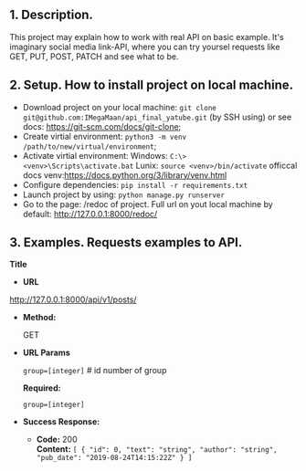 **1. Description.**
----
  This project may explain how to work with real API on basic example. It's imaginary social media link-API, where you can try yoursel requests like GET, PUT, POST, PATCH and see what to be. 

**2. Setup. How to install project on local machine.**
----
- Download project on your local machine: `git clone git@github.com:IMegaMaan/api_final_yatube.git` (by SSH using) or see docs: https://git-scm.com/docs/git-clone;
- Create virtial environment: `python3 -m venv /path/to/new/virtual/environment`;
- Activate virtial environment:
    Windows: `C:\> <venv>\Scripts\activate.bat`
    Lunix: `source <venv>/bin/activate`
  officcal docs venv:https://docs.python.org/3/library/venv.html
- Configure dependencies: `pip install -r requirements.txt`
- Launch project by using: `python manage.py runserver`
- Go to the page: /redoc of project. Full url on yout local machine by default: http://127.0.0.1:8000/redoc/
  
**3. Examples. Requests examples to API.**
  ----
  
  **Title**

* **URL**

 http://127.0.0.1:8000/api/v1/posts/

* **Method:**
  
  GET
  
*  **URL Params**

   `group=[integer]` # id number of group

   **Required:**
 
   `group=[integer]`


* **Success Response:**

  * **Code:** 200 <br />
    **Content:** 
 `[
  {
    "id": 0,
    "text": "string",
    "author": "string",
    "pub_date": "2019-08-24T14:15:22Z"
  }
]`

